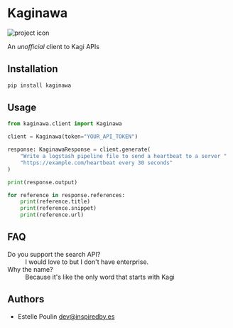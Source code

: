 # Kaginawa

![project icon](project_icon.png)

An *unofficial* client to Kagi APIs

## Installation

```bash
pip install kaginawa
```

## Usage

```python
from kaginawa.client import Kaginawa

client = Kaginawa(token="YOUR_API_TOKEN")

response: KaginawaResponse = client.generate(
    "Write a logstash pipeline file to send a heartbeat to a server "
    "https://example.com/heartbeat every 30 seconds"
)

print(response.output)

for reference in response.references:
    print(reference.title)
    print(reference.snippet)
    print(reference.url)
```

## FAQ

<dl>
 <dt>Do you support the search API?</dt>
 <dd>I would love to but I don't have enterprise.</dd>

 <dt>Why the name?</dt>
 <dd>Because it's like the only word that starts with Kagi</dd>
</dl>

## Authors

* Estelle Poulin <dev@inspiredby.es>
